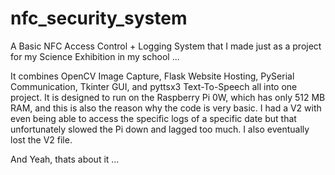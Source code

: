 # nfc_security_system
A Basic NFC Access Control + Logging System that I made just as a project for my Science Exhibition in my school ...

It combines OpenCV Image Capture, Flask Website Hosting, PySerial Communication, Tkinter GUI, and pyttsx3 Text-To-Speech all into one project.
It is designed to run on the Raspberry Pi 0W, which has only 512 MB RAM, and this is also the reason why the code is very basic. I had a V2 with even being able to access the specific logs of a specific date but that unfortunately slowed the Pi down and lagged too much. I also eventually lost the V2 file.

And Yeah, thats about it ...
